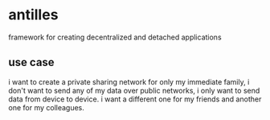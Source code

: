# antilles
framework for creating decentralized and detached applications

## use case
i want to create a private sharing network for only my immediate family, i don't want to send any of my data over public
networks, i only want to send data from device to device.  i want a different one for my friends and another one for my colleagues. 
